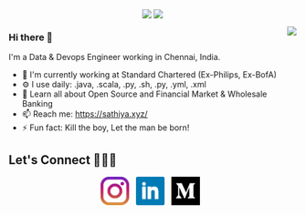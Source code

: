<p align="center">
  <img align="center" src="https://github.com/smallnest/smallnest/raw/master/developer.gif"/>
<img align="center" src="https://github-profile-trophy.vercel.app/?username=sathiyarajan&title=MultipleLang,Star,Follower,Commit,Issue" style="max-width:100%;">
</p>

<img align="right" src="https://github-readme-stats.vercel.app/api?username=sathiyarajan&show_icons=true&icon_color=805AD5&text_color=718096&bg_color=ffffff&hide_title=true" />

### Hi there 👋

I'm a Data & Devops Engineer working in Chennai, India. 

- 🏢 I'm currently working at Standard Chartered (Ex-Philips, Ex-BofA)
- ⚙️ I use daily: .java, .scala, .py, .sh, .py, .yml, .xml 
- 🌱 Learn all about Open Source and Financial Market & Wholesale Banking
- 📫 Reach me: https://sathiya.xyz/
- ⚡ Fun fact: Kill the boy, Let the man be born!
<!--
**Sathiyarajan/Sathiyarajan** is a ✨ _special_ ✨ repository because its `README.md` (this file) appears on your GitHub profile.

Here are some ideas to get you started:

- 🔭 I’m currently working on ...
- 🌱 I’m currently learning ...
- 👯 I’m looking to collaborate on ...
- 🤔 I’m looking for help with ...
- 💬 Ask me about ...
- 📫 How to reach me: ...
- 😄 Pronouns: ...
- ⚡ Fun fact: ...
-->

## Let's Connect :people_holding_hands:

<p align='center'>
  <a href="https://www.instagram.com/ivan_sathyadev/"><img height="50" src="https://github.com/NishkarshRaj/NishkarshRaj/blob/master/img/instagram.jpg?raw=true"></a>&nbsp;&nbsp;
<a href="https://in.linkedin.com/in/sathiyarajan-mariyappan-sathya-4225791b8"><img height="50" src="https://github.com/NishkarshRaj/NishkarshRaj/blob/master/img/linkedin.png?raw=true"></a>&nbsp;&nbsp;
<a href="https://medium.com/@shathi.ece"><img height="50" src="https://github.com/NishkarshRaj/NishkarshRaj/blob/master/img/medium.png?raw=true"></a>&nbsp;&nbsp;
<!-- <a href="https://twitter.com/NishkarshRaj1"><img height="50" src="https://github.com/NishkarshRaj/NishkarshRaj/blob/master/img/twitter.png?raw=true"></a>&nbsp;&nbsp;
<a href="https://www.youtube.com/channel/UCbDBnnrPZVqybiDQB9kP1cA"><img height="50" src="https://github.com/NishkarshRaj/NishkarshRaj/blob/master/img/yt.png?raw=true"></a>&nbsp;&nbsp;
<a href="https://nishkarshraj.github.io"><img height="50" src="https://github.com/NishkarshRaj/NishkarshRaj/blob/master/img/website.png?raw=true"></a>&nbsp;&nbsp;
<a href="https://dev.to/nishkarshraj">
  <img height="60" src="https://d2fltix0v2e0sb.cloudfront.net/dev-badge.svg" alt="Nishkarsh Raj's DEV Profile" height="30" width="30">
</a>
  -->
</p>
